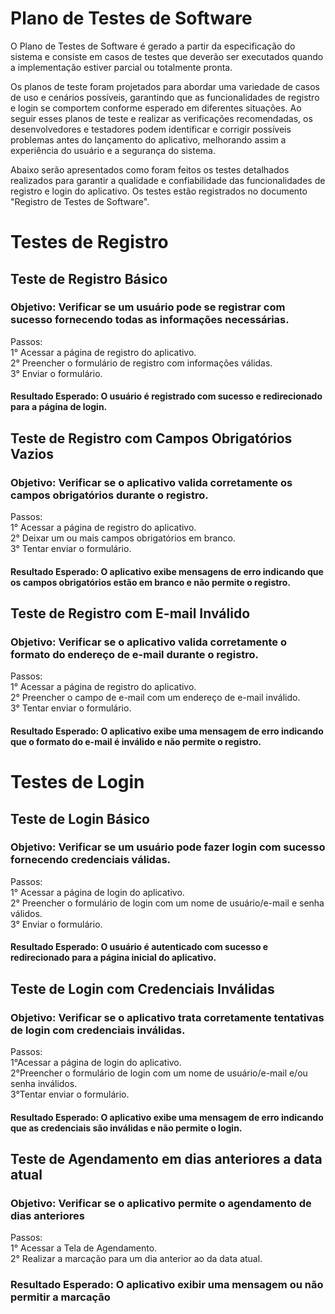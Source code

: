 # Plano de Testes de Software

O Plano de Testes de Software é gerado a partir da especificação do sistema e consiste em casos de testes que deverão ser executados quando a implementação estiver parcial ou totalmente pronta.

Os planos de teste foram projetados para abordar uma variedade de casos de uso e cenários possíveis, garantindo que as funcionalidades de registro e login se comportem conforme esperado em diferentes situações. Ao seguir esses planos de teste e realizar as verificações recomendadas, os desenvolvedores e testadores podem identificar e corrigir possíveis problemas antes do lançamento do aplicativo, melhorando assim a experiência do usuário e a segurança do sistema.

Abaixo serão apresentados como foram feitos os testes detalhados realizados para garantir a qualidade e confiabilidade das funcionalidades de registro e login do aplicativo. Os testes estão registrados no documento "Registro de Testes de Software".

# Testes de Registro
## Teste de Registro Básico
### Objetivo: Verificar se um usuário pode se registrar com sucesso fornecendo todas as informações necessárias.
Passos:<br>
1° Acessar a página de registro do aplicativo.<br>
2° Preencher o formulário de registro com informações válidas.<br>
3° Enviar o formulário.<br>

#### Resultado Esperado: O usuário é registrado com sucesso e redirecionado para a página de login.

## Teste de Registro com Campos Obrigatórios Vazios
### Objetivo: Verificar se o aplicativo valida corretamente os campos obrigatórios durante o registro.
Passos:<br>
1° Acessar a página de registro do aplicativo.<br>
2° Deixar um ou mais campos obrigatórios em branco.<br>
3° Tentar enviar o formulário.<br>

#### Resultado Esperado: O aplicativo exibe mensagens de erro indicando que os campos obrigatórios estão em branco e não permite o registro.

## Teste de Registro com E-mail Inválido
### Objetivo: Verificar se o aplicativo valida corretamente o formato do endereço de e-mail durante o registro.
Passos:<br>
1° Acessar a página de registro do aplicativo.<br>
2° Preencher o campo de e-mail com um endereço de e-mail inválido.<br>
3° Tentar enviar o formulário.<br>

#### Resultado Esperado: O aplicativo exibe uma mensagem de erro indicando que o formato do e-mail é inválido e não permite o registro.

# Testes de Login
## Teste de Login Básico
### Objetivo: Verificar se um usuário pode fazer login com sucesso fornecendo credenciais válidas.
Passos:<br>
1° Acessar a página de login do aplicativo.<br>
2° Preencher o formulário de login com um nome de usuário/e-mail e senha válidos.<br>
3° Enviar o formulário.<br>

#### Resultado Esperado: O usuário é autenticado com sucesso e redirecionado para a página inicial do aplicativo.

## Teste de Login com Credenciais Inválidas
### Objetivo: Verificar se o aplicativo trata corretamente tentativas de login com credenciais inválidas.
Passos:<br>
1°Acessar a página de login do aplicativo.<br>
2°Preencher o formulário de login com um nome de usuário/e-mail e/ou senha inválidos.<br>
3°Tentar enviar o formulário.<br>

#### Resultado Esperado: O aplicativo exibe uma mensagem de erro indicando que as credenciais são inválidas e não permite o login.

## Teste de Agendamento em dias anteriores a data atual
### Objetivo: Verificar se o aplicativo permite o agendamento de dias anteriores
Passos:<br>
1° Acessar a Tela de Agendamento.<br>
2° Realizar a marcação para um dia anterior ao da data atual.<br>

### Resultado Esperado: O aplicativo exibir uma mensagem ou não permitir a marcação
